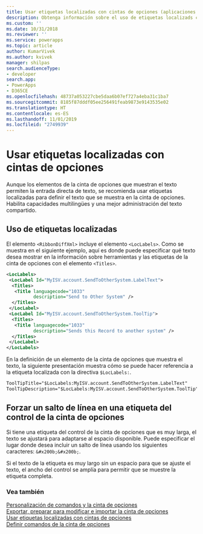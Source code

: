 ```yaml
---
title: Usar etiquetas localizadas con cintas de opciones (aplicaciones basadas en modelos) | Microsoft Docs
description: Obtenga información sobre el uso de etiquetas localizads con cintas de opciones.
ms.custom: ''
ms.date: 10/31/2018
ms.reviewer: ''
ms.service: powerapps
ms.topic: article
author: KumarVivek
ms.author: kvivek
manager: shilpas
search.audienceType:
- developer
search.app:
- PowerApps
- D365CE
ms.openlocfilehash: 48737a053227cbe5daa6b07ef727a4eba31c1ba7
ms.sourcegitcommit: 8185f87dddf05ee256491feab9873e9143535e02
ms.translationtype: HT
ms.contentlocale: es-ES
ms.lasthandoff: 11/01/2019
ms.locfileid: "2749939"
---
```

# <a name="use-localized-labels-with-ribbons"></a>Usar etiquetas localizadas con cintas de opciones

<!-- https://docs.microsoft.com/dynamics365/customer-engagement/developer/customize-dev/use-localized-labels-ribbons -->

Aunque los elementos de la cinta de opciones que muestran el texto permiten la entrada directa de texto, se recomienda usar etiquetas localizadas para definir el texto que se muestra en la cinta de opciones. Habilita capacidades multilingües y una mejor administración del texto compartido.  
  
## <a name="using-localized-labels"></a>Uso de etiquetas localizadas  
 El elemento `<RibbonDiffXml>` incluye el elemento `<LocLabels>`. Como se muestra en el siguiente ejemplo, aquí es donde puede especificar qué texto desea mostrar en la información sobre herramientas y las etiquetas de la cinta de opciones con el elemento `<Titles>`.  
  
```xml  
<LocLabels>  
 <LocLabel Id="MyISV.account.SendToOtherSystem.LabelText">  
  <Titles>  
   <Title languagecode="1033"  
          description="Send to Other System" />  
  </Titles>  
 </LocLabel>  
 <LocLabel Id="MyISV.account.SendToOtherSystem.ToolTip">  
  <Titles>  
   <Title languagecode="1033"  
          description="Sends this Record to another system" />  
  </Titles>  
 </LocLabel>  
</LocLabels>  
```  
  
 En la definición de un elemento de la cinta de opciones que muestra el texto, la siguiente presentación muestra cómo se puede hacer referencia a la etiqueta localizada con la directiva `$LocLabels:`.  
  
```xml  
ToolTipTitle="$LocLabels:MyISV.account.SendToOtherSystem.LabelText"  
ToolTipDescription="$LocLabels:MyISV.account.SendToOtherSystem.ToolTip"  
```  
  
## <a name="force-a-line-break-in-a-ribbon-control-label"></a>Forzar un salto de línea en una etiqueta del control de la cinta de opciones  
 Si tiene una etiqueta del control de la cinta de opciones que es muy larga, el texto se ajustará para adaptarse al espacio disponible. Puede especificar el lugar donde desea incluir un salto de línea usando los siguientes caracteres: `&#x200b;&#x200b;`.  
  
 Si el texto de la etiqueta es muy largo sin un espacio para que se ajuste el texto, el ancho del control se amplía para permitir que se muestre la etiqueta completa.  
  
### <a name="see-also"></a>Vea también  
 [Personalización de comandos y la cinta de opciones](customize-commands-ribbon.md)   
 [Exportar, preparar para modificar e importar la cinta de opciones](export-prepare-edit-import-ribbon.md)   
 [Usar etiquetas localizadas con cintas de opciones](use-localized-labels-ribbons.md)   
 [Definir comandos de la cinta de opciones](define-ribbon-commands.md)
